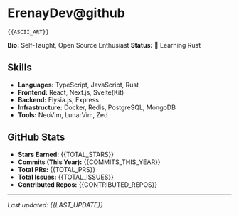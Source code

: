 # ErenayDev@github

```
{{ASCII_ART}}
```

**Bio:** Self-Taught, Open Source Enthusiast
**Status:** 🦀 Learning Rust

## Skills
- **Languages:** TypeScript, JavaScript, Rust
- **Frontend:** React, Next.js, Svelte(Kit)
- **Backend:** Elysia.js, Express
- **Infrastructure:** Docker, Redis, PostgreSQL, MongoDB
- **Tools:** NeoVim, LunarVim, Zed

## GitHub Stats
- **Stars Earned:** {{TOTAL_STARS}}
- **Commits (This Year):** {{COMMITS_THIS_YEAR}}
- **Total PRs:** {{TOTAL_PRS}}
- **Total Issues:** {{TOTAL_ISSUES}}
- **Contributed Repos:** {{CONTRIBUTED_REPOS}}

<!--START_SECTION:waka-->
<!--END_SECTION:waka-->

---
*Last updated: {{LAST_UPDATE}}*
